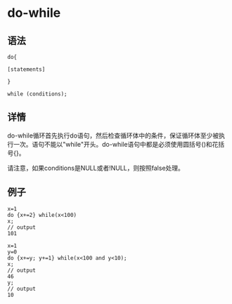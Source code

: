 # do-while

## 语法

```
do{

[statements]

}

while (conditions);
```

## 详情

do-while循环首先执行do语句，然后检查循环体中的条件，保证循环体至少被执行一次。语句不能以"while"开头。do-while语句中都是必须使用圆括号()和花括号{}。

请注意，如果conditions是NULL或者!NULL，则按照false处理。

## 例子

```
x=1
do {x+=2} while(x<100)
x;
// output
101

x=1
y=0
do {x+=y; y+=1} while(x<100 and y<10);
x;
// output
46
y;
// output
10
```


